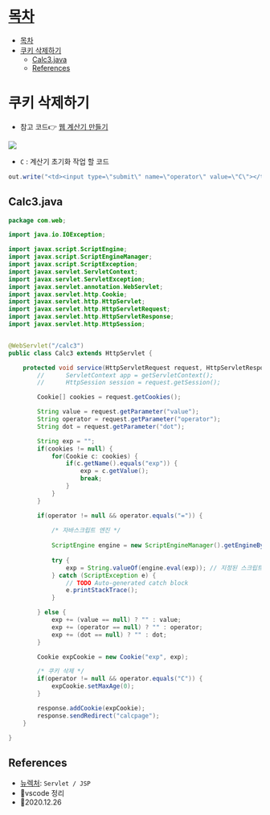 # [목차](#목차)
- [목차](#목차)
- [쿠키 삭제하기](#쿠키-삭제하기)
  - [Calc3.java](#calc3java)
  - [References](#references)

# 쿠키 삭제하기
- 참고 코드👉 [웹 계산기 만들기](Servlet-JSP-09.md)

![](https://images.velog.io/images/withcolinsong/post/817e74c0-487c-4d87-93b7-25e8ebc75a9d/ezgif.com-gif-maker%20(1).gif)

- `C` : 계산기 초기화 작업 할 코드
```java
out.write("<td><input type=\"submit\" name=\"operator\" value=\"C\"></td>");
```

## Calc3.java
```java
package com.web;

import java.io.IOException;

import javax.script.ScriptEngine;
import javax.script.ScriptEngineManager;
import javax.script.ScriptException;
import javax.servlet.ServletContext;
import javax.servlet.ServletException;
import javax.servlet.annotation.WebServlet;
import javax.servlet.http.Cookie;
import javax.servlet.http.HttpServlet;
import javax.servlet.http.HttpServletRequest;
import javax.servlet.http.HttpServletResponse;
import javax.servlet.http.HttpSession;


@WebServlet("/calc3")
public class Calc3 extends HttpServlet {

	protected void service(HttpServletRequest request, HttpServletResponse response) throws ServletException, IOException {
		//		ServletContext app = getServletContext();
		//		HttpSession session = request.getSession();

		Cookie[] cookies = request.getCookies();

		String value = request.getParameter("value");
		String operator = request.getParameter("operator");
		String dot = request.getParameter("dot");

		String exp = "";
		if(cookies != null) {
			for(Cookie c: cookies) {
				if(c.getName().equals("exp")) {
					exp = c.getValue();
					break;
				}
			}
		}

		if(operator != null && operator.equals("=")) {
			
			/* 자바스크립트 엔진 */
			
			ScriptEngine engine = new ScriptEngineManager().getEngineByName("nashorn");
			
			try {
				exp = String.valueOf(engine.eval(exp)); // 지정된 스크립트를 실행
			} catch (ScriptException e) {
				// TODO Auto-generated catch block
				e.printStackTrace();
			}

		} else {
			exp += (value == null) ? "" : value;
			exp += (operator == null) ? "" : operator;
			exp += (dot == null) ? "" : dot;	
		}	

		Cookie expCookie = new Cookie("exp", exp);

		/* 쿠키 삭제 */
		if(operator != null && operator.equals("C")) {
			expCookie.setMaxAge(0);	
		}

		response.addCookie(expCookie);
		response.sendRedirect("calcpage");
	}

}

```

## References
- [뉴렉처](https://www.youtube.com/watch?v=drCj2k50j_k&list=PLq8wAnVUcTFVOtENMsujSgtv2TOsMy8zd): `Servlet / JSP`
- 🎈vscode 정리
- 🎈2020.12.26